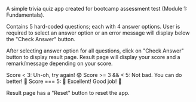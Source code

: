 A simple trivia quiz app created for bootcamp assessment test (Module 1: Fundamentals).

Contains 5 hard-coded questions; each with 4 answer options.
User is required to select an answer option or an error message will display below the "Check Answer" button.

After selecting answer option for all questions, click on "Check Answer" button to display result page.
Result page will display your score and a remark/message depending on your score.

Score < 3: Uh-oh, try again! 😨
Score >= 3 && < 5: Not bad. You can do better! 😤
Score === 5: 🥳 Excellent! Good job! 🎉

Result page has a "Reset" button to reset the app.
